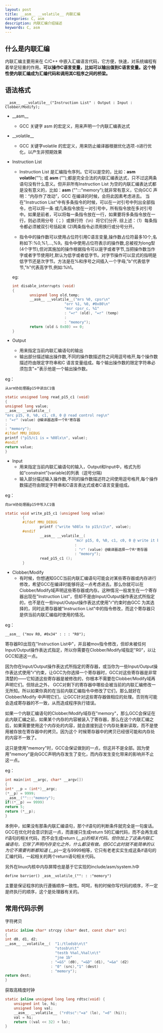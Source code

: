 ```yaml
---
layout: post
title: __asm__ __volatile__ 内联汇编
categories: C, asm
description: 内联汇编介绍描述
keywords: C, asm
---
```


## 什么是内联汇编

内联汇编主要用来在 C/C++ 中嵌入汇编语言代码，它方便，快速，对系统编程有着举足轻重的作用。**可以操作C语言变量，比如可以输出值到C语言变量。这个特性使内联汇编成为汇编代码和调用其C程序之间的桥梁。**

## 语法格式

`__asm__　__volatile__("Instruction List" : Output : Input : Clobber/Modify);`

* \_\_asm_\_
  
  * GCC 关键字 asm 的宏定义，用来声明一个内联汇编表达式
* \_\_volatile_\_
  
  * GCC 关键字volatile 的宏定义，用来防止编译器根据优化选项`-O`进行优化，以产生非预期效果
* Instruction List
  
  * Instruction List 是汇编指令序列。它可以是空的，比如：__asm__ __volatile__(""); 或 __asm__ ("");都是完全合法的内联汇编表达式，只不过这两条语句没有什么意义。但并非所有Instruction List 为空的内联汇编表达式都是没有意义的，比如：__asm__ ("":::"memory");就非常有意义，它向GCC 声明：“内存作了改动”，GCC 在编译的时候，会将此因素考虑进去。 当在"Instruction List"中有多条指令的时候，可以在一对引号中列出全部指令，也可以将一条 或几条指令放在一对引号中，所有指令放在多对引号中。如果是前者，可以将每一条指令放在一行，如果要将多条指令放在一行，则必须用分号（；）或换行符（\n）将它们分开. 综上述：（1）每条指令都必须被双引号括起来 (2)两条指令必须用换行或分号分开。

  * 指令中的操作数可以使用占位符引用C语言变量,操作数占位符最多10个,名称如下:%0,%1,…,%9。指令中使用占位符表示的操作数,总被视为long型(4个字节),但对其施加的操作根据指令可以是字或者字节,当把操作数当作字或者字节使用时,默认为低字或者低字节。对字节操作可以显式的指明是低字节还是次字节。方法是在%和序号之间插入一个字母,"b"代表低字节,"h"代表高字节,例如:%h1。
  
  eg:
  
  ```c
  int disable_interrupts (void) 
  { 
          unsigned long old,temp; 
          __asm__ __volatile__("mrs %0, cpsr\n" 
                          "orr %1, %0, #0x80\n" 
                          "msr cpsr_c, %1" 
                          : "=r" (old), "=r" (temp) 
                          : 
                          : "memory"); 
          return (old & 0x80) == 0; 
  }
  ```
* Output
  
  * 用来指定当前内联汇编语句的输出
  * 输出部分描述输出操作数,不同的操作数描述符之间用逗号格开,每个操作数描述符由限定字符串和C 语言变量组成。每个输出操作数的限定字符串必须包含"="表示他是一个输出操作数。

eg：

```c
从arm协处理器p15中读出C1值

static unsigned long read_p15_c1 (void)
{
unsigned long value;
__asm__ __volatile__(
"mrc p15, 0, %0, c1, c0, 0 @ read control reg\n"
: "=r" (value) @编译器选择一个R*寄存器
:
: "memory");
#ifdef MMU_DEBUG
printf ("p15/c1 is = %08lx\n", value);
#endif
return value;
}
```

* Input
  * 用来指定当前内联汇编语句的输入，Output和Input中，格式为形如“constraint”(variable)的列表（逗号分隔)
  * 输入部分描述输入操作数,不同的操作数描述符之间使用逗号格开,每个操作数描述符由限定字符串和C语言表达式或者C语言变量组成。

eg：
```c
向arm协处理器p15中写入C1值

static void write_p15_c1 (unsigned long value) 
        { 
        #ifdef MMU_DEBUG 
                printf ("write %08lx to p15/c1\n", value); 
        #endif 
                __asm__ __volatile__( 
                                "mcr p15, 0, %0, c1, c0, 0 @ write it back\n" 
                                : 
                                : "r" (value) @编译器选择一个R*寄存器 
                                : "memory"); 
                read_p15_c1 (); 
        } 
```
* Clobber/Modify
  * 有时候，你想通知GCC当前内联汇编语句可能会对某些寄存器或内存进行修改，希望GCC在编译时能够将这一点考虑进去。那么你就可以在Clobber/Modify域声明这些寄存器或内存。这种情况一般发生在一个寄存器出现在"Instruction List"，但却不是由Input/Output操作表达式所指定的，也不是在一些Input/Output操作表达式使用"r"约束时由GCC 为其选择的，同时此寄存器被"Instruction List"中的指令修改，而这个寄存器只是供当前内联汇编临时使用的情况。

eg：

`__asm__ ("mov R0, #0x34" : : : "R0");`

寄存器R0出现在"Instruction List中"，并且被mov指令修改，但却未被任何Input/Output操作表达式指定，所以你需要在Clobber/Modify域指定"R0"，以让GCC知道这一点。

因为你在Input/Output操作表达式所指定的寄存器，或当你为一些Input/Output操作表达式使用"r"约束，让GCC为你选择一个寄存器时，GCC对这些寄存器是非常清楚的——它知道这些寄存器是被修改的，你根本不需要在Clobber/Modify域再声明它们。但除此之外， GCC对剩下的寄存器中哪些会被当前的内联汇编修改一无所知。所以如果你真的在当前内联汇编指令中修改了它们，那么就好在Clobber/Modify 中声明它们，让GCC针对这些寄存器做相应的处理。否则有可能会造成寄存器的不一致，从而造成程序执行错误。

如果一个内联汇编语句的Clobber/Modify域存在"memory"，那么GCC会保证在此内联汇编之前，如果某个内存的内容被装入了寄存器，那么在这个内联汇编之后，如果需要使用这个内存处的内容，就会直接到这个内存处重新读取，而不是使用被存放在寄存器中的拷贝。因为这个 时候寄存器中的拷贝已经很可能和内存处的内容不一致了。

这只是使用"memory"时，GCC会保证做到的一点，但这并不是全部。因为使用"memory"是向GCC声明内存发生了变化，而内存发生变化带来的影响并不止这一点。

eg：
```c
int main(int __argc, char* __argv[])
{
int* __p = (int*)__argc;
(*__p) = 9999;
__asm__("":::"memory");
if((*__p) == 9999)
return 5;
return (*__p);
}
```



本例中，如果没有那条内联汇编语句，那个if语句的判断条件就完全是一句废话。GCC在优化时会意识到这一点，而直接只生成return 5的汇编代码，而不会再生成if语句的相关代码，而不会生成return (*__p)的相关代码。但你加上了这条内联汇编语句，它除了声明内存变化之外，什么都没有做。但GCC此时就不能简单的认为它不需要判断都知道 (*__p)一定与9999相等，它只有老老实实生成这条if语句的汇编代码，一起相关的两个return语句相关代码。

另外在linux内核中内存屏障也是基于它实现的include/asm/system.h中

`define barrier() _asm__volatile_("": : :"memory")`

主要是保证程序的执行遵循顺序一致性。呵呵，有的时候你写代码的顺序，不一定是终执行的顺序，这个是处理器有关的。

## 常用代码示例

字符拷贝
```c
static inline char* strcpy (char* dest, const char* src)
{
int d0, d1, d2;
__asm__ __volatile__(  "1:/tlodsb\n\t"
                       "stosb\n\t"
                       "testb %%al,%%al\n\t"
                       "jne 1b"     
                     : "=&S" (d0), "=&D" (d1), "=&a" (d2)
                     : "0" (src),"1" (dest)
                     : "memory");
return dest;
}
```

获取高精度时钟
```c
static inline unsigned long long rdtsc(void) {
    unsigned int lo, hi;
    unsigned long val;
    __asm__ __volatile__ ("rdtsc":"=a" (lo), "=d" (hi));
    val = hi;
    return ((val << 32) + lo);
}
```